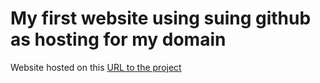 <h1>My first website using suing github as hosting for my domain </h1>

Website hosted on this [URL to the project](http://www.shailpatel.ca/)
